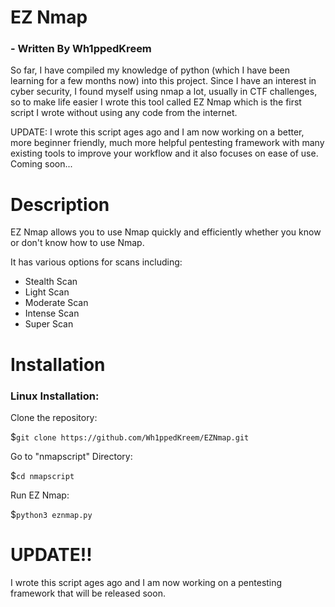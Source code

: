 # EZ Nmap
### - Written By Wh1ppedKreem
So far, I have compiled my knowledge of python (which I have been learning for a few months now) into this project. Since I have an interest in cyber security, I found myself using nmap a lot, usually in CTF challenges, so to make life easier I wrote this tool called EZ Nmap which is the first script I wrote without using any code from the internet. 

UPDATE: I wrote this script ages ago and I am now working on a better, more beginner friendly, much more helpful pentesting framework with many existing tools to improve your workflow and it also focuses on ease of use. Coming soon...

# Description

EZ Nmap allows you to use Nmap quickly and efficiently whether you know or don't know how to use Nmap.

It has various options for scans including:

- Stealth Scan
- Light Scan
- Moderate Scan
- Intense Scan
- Super Scan

# Installation

### Linux Installation:
Clone the repository:

$```git clone https://github.com/Wh1ppedKreem/EZNmap.git```

Go to "nmapscript" Directory:

$```cd nmapscript```

Run EZ Nmap:

$```python3 eznmap.py```

# UPDATE!!
I wrote this script ages ago and I am now working on a pentesting framework that will be released soon.
